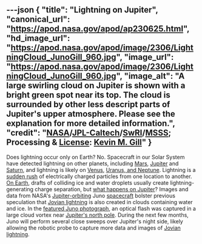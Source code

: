 ---json
{
  "title": "Lightning on Jupiter",
  "canonical_url": "https://apod.nasa.gov/apod/ap230625.html",
  "hd_image_url": "https://apod.nasa.gov/apod/image/2306/LightningCloud_JunoGill_960.jpg",
  "image_url": "https://apod.nasa.gov/apod/image/2306/LightningCloud_JunoGill_960.jpg",
  "image_alt": "A large swirling cloud on Jupiter is shown with a bright green spot near its top. The cloud is surrounded by other less descript parts of Jupiter's upper atmosphere. Please see the explanation for more detailed information.",
  "credit": "[NASA](https://www.nasa.gov/)/[JPL-Caltech](https://www.jpl.nasa.gov/)/[SwRI](https://www.swri.org/)/[MSSS](http://www.msss.com/); Processing & [License](https://creativecommons.org/licenses/by/3.0/): [Kevin M. Gill](https://www.flickr.com/people/kevinmgill/)"
}
---

Does lightning occur only on Earth? No. Spacecraft in our Solar System have detected lightning on other planets, including [Mars](https://esto.nasa.gov/first-direct-measurements-of-lightning-on-mars/), [Jupiter](https://apod.nasa.gov/apod/ap971216.html) and [Saturn](https://apod.nasa.gov/apod/ap080505.html), and lightning is likely on [Venus](https://www.nature.com/articles/nature05930), [Uranus, and Neptune](https://eos.org/features/planetary-lightning-same-physics-distant-worlds). Lightning is a [sudden rush](https://apod.nasa.gov/apod/ap120723.html) of electrically charged particles from one location to another. [On Earth](https://www.lightningmaps.org/), drafts of colliding ice and water droplets usually create lightning-generating charge separation, but [what happens on Jupiter](https://as1.ftcdn.net/v2/jpg/04/78/17/62/1000_F_478176241_p5m7EUHkXjdNiStGknkInH6KvCbwm3NE.jpg)? Images and data from NASA's [Jupiter-orbiting](https://apod.nasa.gov/apod/ap220828.html) Juno [spacecraft](https://www.missionjuno.swri.edu/spacecraft/) bolster previous speculation that [Jovian lightning](https://ui.adsabs.harvard.edu/abs/2022DPS....5430203B/abstract) is also created in clouds containing water and ice. In the [featured Juno photograph](https://photojournal.jpl.nasa.gov/catalog/PIA25020), an optical flash was captured in a large cloud vortex near [Jupiter's north pole](https://apod.nasa.gov/apod/ap180308.html). During the next few months, Juno will perform several close sweeps over Jupiter's night side, likely allowing the robotic probe to capture more data and images of [Jovian lightning](https://apod.nasa.gov/apod/ap970512.html).

